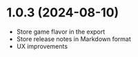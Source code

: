 # 1.0.3 (2024-08-10)

- Store game flavor in the export
- Store release notes in Markdown format
- UX improvements
